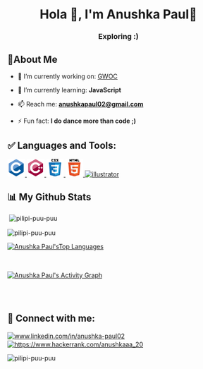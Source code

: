 <h1 align="center">Hola 👋, I'm Anushka Paul🐼</h1>
<h3 align="center">Exploring :)</h3>

   ## 🙋‍About Me

- 🔭 I’m currently working on: [GWOC](https://gwoc.girlscript.tech/)

- 🌱 I’m currently learning:  **JavaScript**

- 📫 Reach me: **anushkapaul02@gmail.com**

- ⚡ Fun fact: **I do dance more than code ;)**

## ✅ Languages and Tools:
<p align="left"> <a href="https://www.cprogramming.com/" target="_blank"> <img src="https://raw.githubusercontent.com/devicons/devicon/master/icons/c/c-original.svg" alt="c" width="40" height="40"/> </a> <a href="https://www.w3schools.com/cpp/" target="_blank"> <img src="https://raw.githubusercontent.com/devicons/devicon/master/icons/cplusplus/cplusplus-original.svg" alt="cplusplus" width="40" height="40"/> </a> <a href="https://www.w3schools.com/css/" target="_blank"> <img src="https://raw.githubusercontent.com/devicons/devicon/master/icons/css3/css3-original-wordmark.svg" alt="css3" width="40" height="40"/> </a> <a href="https://www.w3.org/html/" target="_blank"> <img src="https://raw.githubusercontent.com/devicons/devicon/master/icons/html5/html5-original-wordmark.svg" alt="html5" width="40" height="40"/> </a> <a href="https://www.adobe.com/in/products/illustrator.html" target="_blank"> <img src="https://www.vectorlogo.zone/logos/adobe_illustrator/adobe_illustrator-icon.svg" alt="illustrator" width="40" height="40"/> </a> </p>

## 📊 My Github Stats
<p>&nbsp;<img align="center" src="https://github-readme-stats.vercel.app/api?username=pilipi-puu-puu&show_icons=true&theme=dark&locale=en" alt="pilipi-puu-puu" /></p>

<p><img align="center" src="https://github-readme-streak-stats.herokuapp.com/?user=pilipi-puu-puu&theme=dark" alt="pilipi-puu-puu" /></p>
  <a href="https://github.com/pilipi-puu-puu/github-readme-stats"><img alt="Anushka Paul'sTop Languages" src="https://github-readme-stats.vercel.app/api/top-langs/?username=pilipi-puu-puu&langs_count=8&count_private=true&layout=compact&theme=react&hide_border=true&bg_color=0D1117" /></a>
  <br/>

<br/>
<br/>

<a href="https://github.com/pilipi-puu-puu/github-readme-activity-graph"><img alt="Anushka Paul's Activity Graph" src="https://activity-graph.herokuapp.com/graph?username=pilipi-puu-puu&bg_color=0D1117&color=5BCDEC&line=5BCDEC&point=FFFFFF&hide_border=true" /></a>

<br/>
<br/>

<h2 align="left">💬 Connect with me:</h2>
<p align="left">
<a href="https://www.linkedin.com/in/anushka-paul02/" target="blank"><img align="center" src="https://raw.githubusercontent.com/rahuldkjain/github-profile-readme-generator/master/src/images/icons/Social/linked-in-alt.svg" alt="www.linkedin.com/in/anushka-paul02" height="30" width="40" /></a>
<a href="https://www.hackerrank.com/anushkaaa_20" target="blank"><img align="center" src="https://raw.githubusercontent.com/rahuldkjain/github-profile-readme-generator/master/src/images/icons/Social/hackerrank.svg" alt="https://www.hackerrank.com/anushkaaa_20" height="30" width="40" /></a>
</p>
<p align="left"> <img src="https://komarev.com/ghpvc/?username=pilipi-puu-puu&label=Profile%20views&color=eb3a34&style=flat" alt="pilipi-puu-puu" /> </p>
